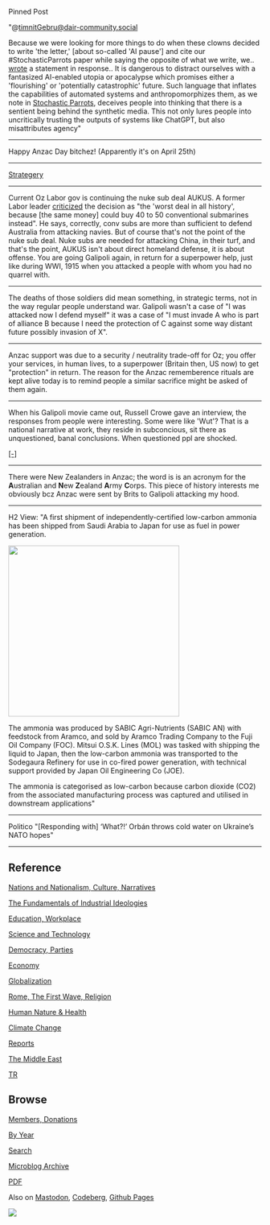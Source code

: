 Pinned Post

"@timnitGebru@dair-community.social

Because we were looking for more things to do when these clowns
decided to write 'the letter,' [about so-called 'AI pause'] and cite
our \#StochasticParrots paper while saying the opposite of what we
write, we.. [wrote](https://www.dair-institute.org/blog/letter-statement-March2023)
a statement in response.. It is dangerous to distract ourselves with a fantasized
AI-enabled utopia or apocalypse which promises either a 'flourishing' or
'potentially catastrophic' future. Such language that inflates the capabilities
of automated systems and anthropomorphizes them, as we note in [Stochastic Parrots](https://dl.acm.org/doi/abs/10.1145/3442188.3445922), 
deceives people into thinking that there is a sentient being behind the
synthetic media. This not only lures people into uncritically trusting
the outputs of systems like ChatGPT, but also misattributes agency"

---

Happy Anzac Day bitchez! (Apparently it's on April 25th)

---

[Strategery](0119/2017/07/the-next-decade-friedman.html#australia)

---

Current Oz Labor gov is continuing the nuke sub deal AUKUS. A former
Labor leader [criticized](https://www.theguardian.com/australia-news/2023/mar/15/paul-keating-labels-aukus-submarine-pact-worst-deal-in-all-history-in-attack-on-albanese-government)
the decision as "the 'worst deal in all history', because [the same money] could
buy 40 to 50 conventional submarines instead". He says, correctly,
conv subs are more than sufficient to defend Australia from attacking
navies. But of course that's not the point of the nuke sub deal. Nuke
subs are needed for attacking China, in their turf, and that's the point,
AUKUS isn't about direct homeland defense, it is about offense. You are
going Galipoli again, in return for a superpower help, just like during WWI,
1915 when you attacked a people with whom you had no quarrel with.

---

The deaths of those soldiers did mean something, in strategic terms,
not in the way regular people understand war. Galipoli wasn't a case
of "I was attacked now I defend myself" it was a case of "I must
invade A who is part of alliance B because I need the protection of C
against some way distant future possibly invasion of X".

---

Anzac support was due to a security / neutrality trade-off for Oz; you
offer your services, in human lives, to a superpower (Britain then, US
now) to get "protection" in return. The reason for the Anzac
rememberence rituals are kept alive today is to remind people a
similar sacrifice might be asked of them again.

---

When his Galipoli movie came out, Russell Crowe gave an interview, the
responses from people were interesting. Some were like 'Wut'? That is
a national narrative at work, they reside in subconcious, sit there as
unquestioned, banal conclusions. When questioned ppl are shocked.

[[-]](https://youtu.be/4BDk0FceZgk?t=7)

---

There were New Zealanders in Anzac; the word is is an acronym for the
**A**ustralian and **N**ew **Z**ealand **A**rmy **C**orps. This piece
of history interests me obviously bcz Anzac were sent by Brits to
Galipoli attacking my hood.

---

H2 View: "A first shipment of independently-certified low-carbon
ammonia has been shipped from Saudi Arabia to Japan for use as fuel in
power generation.

<img width='340' src='https://thearabposts.com/wp-content/uploads/2022/11/Saudi-arabia-8.jpg'/> 

The ammonia was produced by SABIC Agri-Nutrients (SABIC AN) with
feedstock from Aramco, and sold by Aramco Trading Company to the Fuji
Oil Company (FOC). Mitsui O.S.K. Lines (MOL) was tasked with shipping
the liquid to Japan, then the low-carbon ammonia was transported to
the Sodegaura Refinery for use in co-fired power generation, with
technical support provided by Japan Oil Engineering Co (JOE).

The ammonia is categorised as low-carbon because carbon dioxide (CO2)
from the associated manufacturing process was captured and utilised in
downstream applications"

---

Politico "[Responding with] ‘What?!’ Orbán throws cold water on
Ukraine’s NATO hopes"

---

## Reference

[Nations and Nationalism, Culture, Narratives](0119/2013/02/nations-and-nationalism.html)

[The Fundamentals of Industrial Ideologies](0119/2011/04/fundamentals-of-industrial-ideologies.html)

[Education, Workplace](0119/2017/09/education-workplace.html)

[Science and Technology](0119/2018/09/science-technology.html)

[Democracy, Parties](0119/2016/11/democracy.html)

[Economy](2021/01/economy.html)

[Globalization](0119/2018/09/globalization.html)

[Rome, The First Wave, Religion](0119/2017/12/rome.html)

[Human Nature & Health](2020/07/human-nature.html)

[Climate Change](2022/01/climate.html)

[Reports](2021/01/reports.html)

[The Middle East](0119/2019/07/middleeast.html)

[TR](../tr/index.html)

## Browse

[Members, Donations](2022/08/members.html)

[By Year](years.html)

[Search](search.html)

[Microblog Archive](mbl/index.html)

[PDF](https://drive.google.com/uc?export=view&id=1FSi-1MnqXVq_PVTEXzzflwN8-7h92N_R)

Also on 
[Mastodon](https://masto.ai/@muratk3n),
[Codeberg](https://muratk5n.codeberg.page/en/),
[Github Pages](https://muratk5n.github.io/thirdwave/en/)

<img src='https://drive.google.com/uc?export=view&id=1zsIeciFSvlr-sWB84Tc0mfZ_NYqn9VQx'/> 

